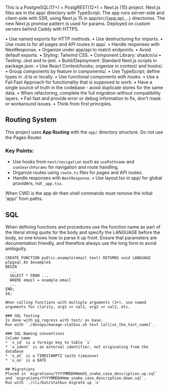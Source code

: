 This is a PostgreSQL(17+) + PostgREST(12+) + Next.js (15) project.
Next.js files are in the app/ directory with TypeScript.
The app runs server-side and client-side with SSR, using Next.js 15 in app/src/{app,api,...} directories.
The new Next.js promise pattern is used for params.
Deployed on custom servers behind Caddy with HTTPS.

 • Use named exports for HTTP methods.
 • Use destructuring for imports.
 • Use route.ts for all pages and API routes in app/.
 • Handle responses with NextResponse.
 • Organize under app/api to match endpoints.
 • Avoid default exports.
 • Styling: Tailwind CSS.
 • Component Library: shadcn/ui
 • Testing: Jest and ts-jest.
 • Build/Deployment: Standard Next.js scripts in package.json.
 • Use React Context/hooks; organize in context/ and hooks/.
 • Group components by feature in components/.
 • Use TypeScript; define types in .d.ts or locally.
 • Use functional components with hooks.
 • Use a Fail Fast Approach for functionality that is supposed to work.
 • Have a single source of truth in the codebase - avoid duplicate stores for the same data.
 • When refactoring, complete the full migration without compatibility layers.
 • Fail fast and provide error or debug information to fix, don't mask or workaround issues.
 • Think from first principles.
 
## Routing System
This project uses **App Routing** with the `app/` directory structure. Do not use the Pages Router.

### Key Points:
- Use hooks from `next/navigation` such as `usePathname` and `useSearchParams` for navigation and route handling.
- Organize routes using `route.ts` files for pages and API routes.
- Handle responses with `NextResponse`.
 • Use layout.tsx in app/ for global providers, not `_app.tsx`. 

When CWD is the app dir then shell commands must remove the initial 'app/' from paths.

## SQL
When defining functions and procedures use the function name as part of the literal string quote
for the body and specify the LANGUAGE before the body, so one knows how to parse it up front.
Ensure that parameters are documentation friendly, and therefore always use the long form
to avoid ambiguity.
```
CREATE FUNCTION public.example(email text) RETURNS void LANGUAGE plpgsql AS $example$
BEGIN
  ...
  SELECT * FROM ...
  WHERE email = example.email
  ...
END;
$$;

When calling functions with multiple arguments (3+), use named arguments for clarity, arg1 => val1, arg2 => val2, etc.

### SQL Testing
Is done with pg_regress with test/ as base.
Run with `./devops/manage-statbus.sh test [all|xx_the_test_name]`.

### SQL Naming conventions
Column name
* `x_id` is a foreign key to table `x`
* `x_ident` is an external identifier, not originating from the database
* `x_at` is a TIMESTAMPTZ (with timezone)
* `x_on` is a DATE

## Migrations
Placed in `migrations/YYYYMMDDHHmmSS_snake_case_description.up.sql` and `migrations/YYYYMMDDHHmm_snake_case_description.down.sql`.
Run with `./cli/bin/statbus migrate up -v`